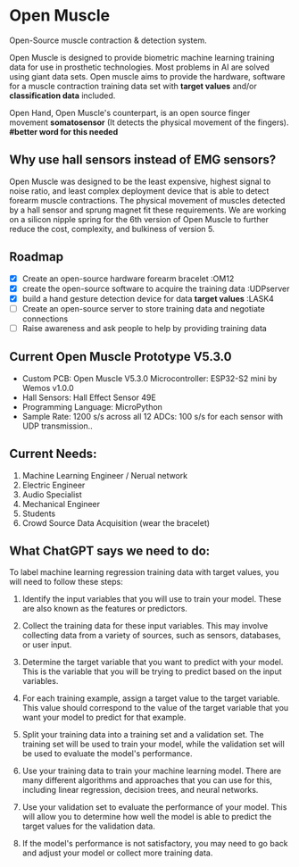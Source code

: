 
# Open Muscle
Open-Source muscle contraction & detection system.

Open Muscle is designed to provide biometric machine learning training data for use in prosthetic technologies. Most problems in AI are solved using giant data sets. Open muscle aims to provide the hardware, software for a muscle contraction training data set with **target values** and/or **classification data** included.

Open Hand, Open Muscle's counterpart, is an open source finger movement **somatosensor** (It detects the physical movement of the fingers). **#better word for this needed**

## Why use hall sensors instead of EMG sensors?
Open Muscle was designed to be the least expensive, highest signal to noise ratio, and least complex deployment device that is able to detect forearm muscle contractions.
The physical movement of muscles detected by a hall sensor and sprung magnet fit these requirements.
We are working on a silicon nipple spring for the 6th version of Open Muscle to further reduce the cost, complexity, and bulkiness of version 5.

## **Roadmap**

 - [x] Create an open-source hardware forearm bracelet :OM12 
 - [x] create the open-source software to acquire the training data :UDPserver
 - [x] build a hand gesture detection device for data **target values** :LASK4
 - [ ] Create an open-source server to store training data and negotiate connections
 - [ ] Raise awareness and ask people to help by providing training data

## Current Open Muscle Prototype V5.3.0

 - Custom PCB:  Open Muscle V5.3.0 Microcontroller: ESP32-S2 mini by Wemos v1.0.0
 - Hall Sensors: Hall Effect Sensor 49E
 - Programming Language: MicroPython
 - Sample Rate: 1200 s/s across all 12 ADCs: 100 s/s for each sensor with UDP transmission..

## Current Needs:

1. Machine Learning Engineer / Nerual network
2. Electric Engineer
3. Audio Specialist
4. Mechanical Engineer
5. Students
6. Crowd Source Data Acquisition (wear the bracelet)

## What ChatGPT says we need to do:
To label machine learning regression training data with target values, you will need to follow these steps:

1.  Identify the input variables that you will use to train your model. These are also known as the features or predictors.
    
2.  Collect the training data for these input variables. This may involve collecting data from a variety of sources, such as sensors, databases, or user input.
    
3.  Determine the target variable that you want to predict with your model. This is the variable that you will be trying to predict based on the input variables.
    
4.  For each training example, assign a target value to the target variable. This value should correspond to the value of the target variable that you want your model to predict for that example.
    
5.  Split your training data into a training set and a validation set. The training set will be used to train your model, while the validation set will be used to evaluate the model's performance.
    
6.  Use your training data to train your machine learning model. There are many different algorithms and approaches that you can use for this, including linear regression, decision trees, and neural networks.
    
7.  Use your validation set to evaluate the performance of your model. This will allow you to determine how well the model is able to predict the target values for the validation data.
    
8.  If the model's performance is not satisfactory, you may need to go back and adjust your model or collect more training data.

<img url='images/OpenMuscleV530Pinout-01.jpg'>
